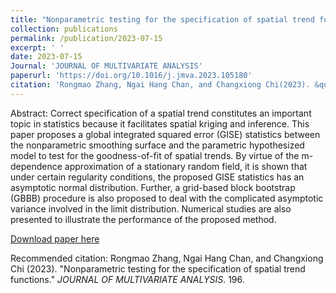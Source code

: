 ```yaml
---
title: "Nonparametric testing for the specification of spatial trend functions"
collection: publications
permalink: /publication/2023-07-15
excerpt: ' '
date: 2023-07-15
Journal: 'JOURNAL OF MULTIVARIATE ANALYSIS'
paperurl: 'https://doi.org/10.1016/j.jmva.2023.105180'
citation: 'Rongmao Zhang, Ngai Hang Chan, and Changxiong Chi(2023). &quot; Nonparametric testing for the specification of spatial trend functions &quot; <i> JOURNAL OF MULTIVARIATE ANALYSIS </i>. 196.'
---
```

Abstract: Correct specification of a spatial trend constitutes an important topic in statistics because it facilitates spatial kriging and inference. This paper proposes a global integrated squared error (GISE) statistics between the nonparametric smoothing surface and the parametric hypothesized model to test for the goodness-of-fit of spatial trends. By virtue of the m-dependence approximation of a stationary random field, it is shown that under certain regularity conditions, the proposed GISE statistics has an asymptotic normal distribution. Further, a grid-based block bootstrap (GBBB) procedure is also proposed to deal with the complicated asymptotic variance involved in the limit distribution. Numerical studies are also presented to illustrate the performance of the proposed method.

[Download paper here]([http://academicpages.github.io/files/paper2.pdf](https://doi.org/10.1016/j.jmva.2023.105180))

Recommended citation: Rongmao Zhang, Ngai Hang Chan, and Changxiong Chi (2023). "Nonparametric testing for the specification of spatial trend functions." <i>JOURNAL OF MULTIVARIATE ANALYSIS</i>. 196.
